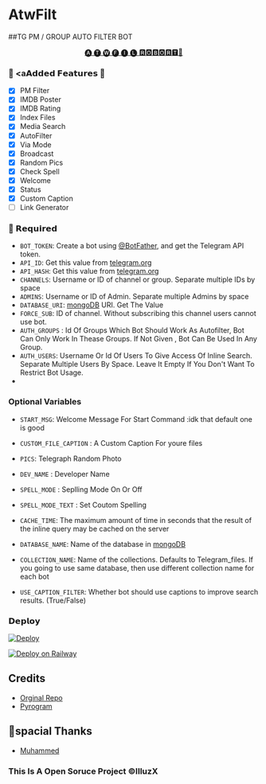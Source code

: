 # AtwFilt

  

  
##TG PM / GROUP AUTO FILTER BOT

<p align="center">
  <a href="https//:t.me/RecallMvbadmin_Bot">
🅐 🅣 🅦 🅕 🅘 🅛 🆁🅾🅱🅾🆁🆃🤖 </a>
</p>



 

### 🔘 <a𝗔𝗱𝗱𝗲𝗱 𝗙𝗲𝗮𝘁𝘂𝗿𝗲𝘀</a> 🔘
- [x] PM Filter 
- [x] IMDB Poster
- [x] IMDB Rating
- [x] Index Files
- [x] Media Search
- [x] AutoFilter 
- [x] Via Mode
- [x] Broadcast 
- [x] Random Pics
- [x] Check Spell
- [x] Welcome
- [x] Status
- [x] Custom Caption
- [ ] Link Generator

### 📍 𝗥𝗲𝗾𝘂𝗶𝗿𝗲𝗱

* `BOT_TOKEN`: Create a bot using [@BotFather](https://telegram.dog/BotFather), and get the Telegram API token.
* `API_ID`: Get this value from [telegram.org](https://my.telegram.org/apps)
* `API_HASH`: Get this value from [telegram.org](https://my.telegram.org/apps)
* `CHANNELS`: Username or ID of channel or group. Separate multiple IDs by space
* `ADMINS`: Username or ID of Admin. Separate multiple Admins by space
* `DATABASE_URI`: [mongoDB](https://www.mongodb.com) URI. Get The Value 
* `FORCE_SUB`: ID of channel. Without subscribing this channel users cannot use bot.
* `AUTH_GROUPS` : Id Of Groups Which Bot Should Work As Autofilter, Bot Can Only Work In Thease Groups. If Not Given , Bot Can Be Used In Any Group.
* `AUTH_USERS`: Username Or Id Of Users To Give Access Of Inline Search. Separate Multiple Users By Space. Leave It Empty If You Don't Want To Restrict Bot Usage.
*
### Optional Variables
* `START_MSG`: Welcome Message For Start Command :idk that default one is good 
* `CUSTOM_FILE_CAPTION` : A Custom Caption For youre files 
* `PICS`: Telegraph Random Photo
* `DEV_NAME` : Developer Name
* `SPELL_MODE` : Seplling Mode On Or Off
* `SPELL_MODE_TEXT` : Set Coutom Spelling

* `CACHE_TIME`: The maximum amount of time in seconds that the result of the inline query may be cached on the server
* `DATABASE_NAME`: Name of the database in [mongoDB](https://www.mongodb.com)
* `COLLECTION_NAME`: Name of the collections. Defaults to Telegram_files. If you going to use same database, then use different collection name for each bot
* `USE_CAPTION_FILTER`: Whether bot should use captions to improve search results. (True/False)

###  𝗗𝗲𝗽𝗹𝗼𝘆

[![Deploy](https://www.herokucdn.com/deploy/button.svg)](https://heroku.com/deploy?template=https://github.com/illuzX/AtwFilt)

[![Deploy on Railway](https://railway.app/button.svg)](https://railway.app/new/template/4RhY8v?referralCode=ODrggs)

## Credits
- [Orginal Repo](https://github.com/Mahesh0253/Media-Search-bot)
- [Pyrogram](https://github.com/pyrogram/pyrogram)

## 🌺spacial Thanks
- [Muhammed](https://github.com/PR0FESS0R-99)

### This Is A Open Soruce Project ©IlluzX
